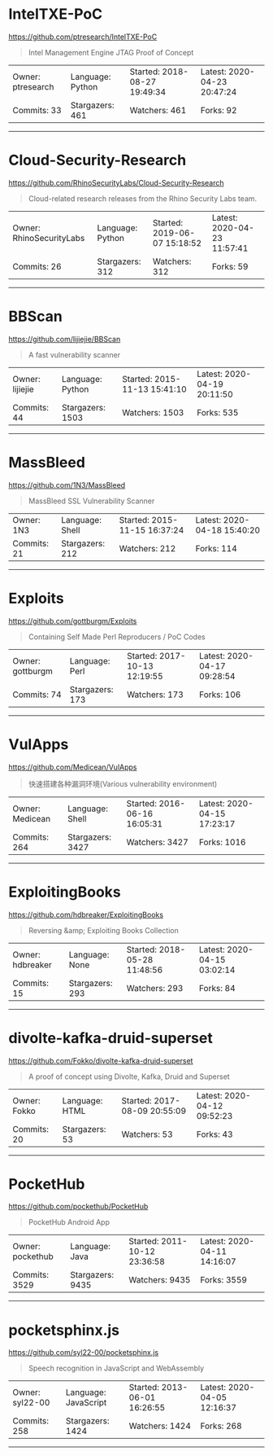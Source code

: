 # IntelTXE-PoC

https://github.com/ptresearch/IntelTXE-PoC
<blockquote>
Intel Management Engine JTAG Proof of Concept 
</blockquote>

<table>
<tr><td>Owner: ptresearch</td>
    <td>Language: Python</td>
    <td>Started: 2018-08-27 19:49:34</td>
    <td>Latest: 2020-04-23 20:47:24</td></tr>
<tr><td>Commits: 33</td>
    <td>Stargazers: 461</td>
    <td>Watchers: 461</td>
    <td>Forks: 92</td></tr>
</table>

---

# Cloud-Security-Research

https://github.com/RhinoSecurityLabs/Cloud-Security-Research
<blockquote>
Cloud-related research releases from the Rhino Security Labs team.
</blockquote>

<table>
<tr><td>Owner: RhinoSecurityLabs</td>
    <td>Language: Python</td>
    <td>Started: 2019-06-07 15:18:52</td>
    <td>Latest: 2020-04-23 11:57:41</td></tr>
<tr><td>Commits: 26</td>
    <td>Stargazers: 312</td>
    <td>Watchers: 312</td>
    <td>Forks: 59</td></tr>
</table>

---

# BBScan

https://github.com/lijiejie/BBScan
<blockquote>
A fast vulnerability scanner
</blockquote>

<table>
<tr><td>Owner: lijiejie</td>
    <td>Language: Python</td>
    <td>Started: 2015-11-13 15:41:10</td>
    <td>Latest: 2020-04-19 20:11:50</td></tr>
<tr><td>Commits: 44</td>
    <td>Stargazers: 1503</td>
    <td>Watchers: 1503</td>
    <td>Forks: 535</td></tr>
</table>

---

# MassBleed

https://github.com/1N3/MassBleed
<blockquote>
MassBleed SSL Vulnerability Scanner
</blockquote>

<table>
<tr><td>Owner: 1N3</td>
    <td>Language: Shell</td>
    <td>Started: 2015-11-15 16:37:24</td>
    <td>Latest: 2020-04-18 15:40:20</td></tr>
<tr><td>Commits: 21</td>
    <td>Stargazers: 212</td>
    <td>Watchers: 212</td>
    <td>Forks: 114</td></tr>
</table>

---

# Exploits

https://github.com/gottburgm/Exploits
<blockquote>
Containing Self Made Perl Reproducers / PoC Codes
</blockquote>

<table>
<tr><td>Owner: gottburgm</td>
    <td>Language: Perl</td>
    <td>Started: 2017-10-13 12:19:55</td>
    <td>Latest: 2020-04-17 09:28:54</td></tr>
<tr><td>Commits: 74</td>
    <td>Stargazers: 173</td>
    <td>Watchers: 173</td>
    <td>Forks: 106</td></tr>
</table>

---

# VulApps

https://github.com/Medicean/VulApps
<blockquote>
快速搭建各种漏洞环境(Various vulnerability environment)
</blockquote>

<table>
<tr><td>Owner: Medicean</td>
    <td>Language: Shell</td>
    <td>Started: 2016-06-16 16:05:31</td>
    <td>Latest: 2020-04-15 17:23:17</td></tr>
<tr><td>Commits: 264</td>
    <td>Stargazers: 3427</td>
    <td>Watchers: 3427</td>
    <td>Forks: 1016</td></tr>
</table>

---

# ExploitingBooks

https://github.com/hdbreaker/ExploitingBooks
<blockquote>
Reversing &amp;amp; Exploiting Books Collection
</blockquote>

<table>
<tr><td>Owner: hdbreaker</td>
    <td>Language: None</td>
    <td>Started: 2018-05-28 11:48:56</td>
    <td>Latest: 2020-04-15 03:02:14</td></tr>
<tr><td>Commits: 15</td>
    <td>Stargazers: 293</td>
    <td>Watchers: 293</td>
    <td>Forks: 84</td></tr>
</table>

---

# divolte-kafka-druid-superset

https://github.com/Fokko/divolte-kafka-druid-superset
<blockquote>
A proof of concept using Divolte, Kafka, Druid and Superset
</blockquote>

<table>
<tr><td>Owner: Fokko</td>
    <td>Language: HTML</td>
    <td>Started: 2017-08-09 20:55:09</td>
    <td>Latest: 2020-04-12 09:52:23</td></tr>
<tr><td>Commits: 20</td>
    <td>Stargazers: 53</td>
    <td>Watchers: 53</td>
    <td>Forks: 43</td></tr>
</table>

---

# PocketHub

https://github.com/pockethub/PocketHub
<blockquote>
PocketHub Android App
</blockquote>

<table>
<tr><td>Owner: pockethub</td>
    <td>Language: Java</td>
    <td>Started: 2011-10-12 23:36:58</td>
    <td>Latest: 2020-04-11 14:16:07</td></tr>
<tr><td>Commits: 3529</td>
    <td>Stargazers: 9435</td>
    <td>Watchers: 9435</td>
    <td>Forks: 3559</td></tr>
</table>

---

# pocketsphinx.js

https://github.com/syl22-00/pocketsphinx.js
<blockquote>
Speech recognition in JavaScript and WebAssembly
</blockquote>

<table>
<tr><td>Owner: syl22-00</td>
    <td>Language: JavaScript</td>
    <td>Started: 2013-06-01 16:26:55</td>
    <td>Latest: 2020-04-05 12:16:37</td></tr>
<tr><td>Commits: 258</td>
    <td>Stargazers: 1424</td>
    <td>Watchers: 1424</td>
    <td>Forks: 268</td></tr>
</table>

---

